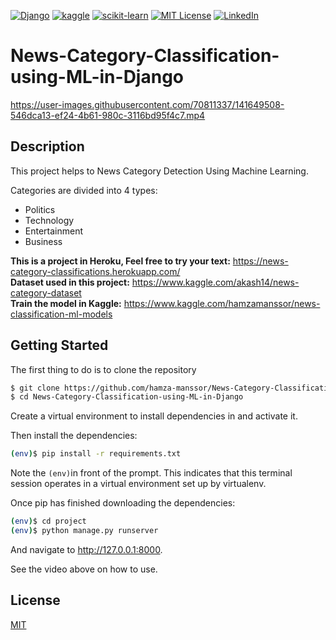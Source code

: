 [![Django][django-shield]][django-url]
[![kaggle][kaggle-shield]][kaggle-url]
[![scikit-learn][scikit-learn-shield]][scikit-learn-url]
[![MIT License][license-shield]][license-url]
[![LinkedIn][linkedin-shield]][linkedin-url]

# News-Category-Classification-using-ML-in-Django
https://user-images.githubusercontent.com/70811337/141649508-546dca13-ef24-4b61-980c-3116bd95f4c7.mp4

## Description
This project helps to News Category Detection Using Machine Learning.

Categories are divided into 4 types:
* Politics
* Technology
* Entertainment
* Business

**This is a project in Heroku, Feel free to try your text:** https://news-category-classifications.herokuapp.com/ <br>
**Dataset used in this project:** https://www.kaggle.com/akash14/news-category-dataset <br>
**Train the model in Kaggle:** https://www.kaggle.com/hamzamanssor/news-classification-ml-models

## Getting Started

The first thing to do is to clone the repository
```bash
$ git clone https://github.com/hamza-manssor/News-Category-Classification-using-ML-in-Django.git
$ cd News-Category-Classification-using-ML-in-Django
```

Create a virtual environment to install dependencies in and activate it.

Then install the dependencies:

```bash
(env)$ pip install -r requirements.txt
```
Note the ``` (env) ```in front of the prompt. This indicates that this terminal session operates in a virtual environment set up by virtualenv.

Once pip has finished downloading the dependencies:
```bash
(env)$ cd project
(env)$ python manage.py runserver
```

And navigate to http://127.0.0.1:8000.

See the video above on how to use.

 ## License
[MIT][license-url]

<!-- MARKDOWN LINKS & IMAGES -->
<!-- https://www.markdownguide.org/basic-syntax/#reference-style-links -->
[license-shield]: https://img.shields.io/github/license/othneildrew/Best-README-Template.svg?style=for-the-badge
[license-url]: https://github.com/hamza-manssor/Sport-Classification-Using-Deep-Learning-In-Django/blob/master/LICENSE.txt
[license-shield]: https://img.shields.io/github/license/othneildrew/Best-README-Template.svg?style=for-the-badge
[linkedin-shield]: https://img.shields.io/badge/LinkedIn-0077B5?style=for-the-badge&logo=linkedin&logoColor=white
[linkedin-url]: https://www.linkedin.com/in/hamza-manssor/
[django-url]:https://www.djangoproject.com/
[django-shield]:https://img.shields.io/badge/Django-092E20?style=for-the-badge&logo=django&logoColor=green
[scikit-learn-url]:https://scikit-learn.org
[scikit-learn-shield]:https://img.shields.io/badge/scikit_learn-F7931E?style=for-the-badge&logo=scikit-learn&logoColor=white
[Kaggle-url]:https://www.kaggle.com/hamzamanssor
[kaggle-shield]:https://img.shields.io/badge/Kaggle-0095D5?style=for-the-badge&logo=Kaggle&logoColor=white

